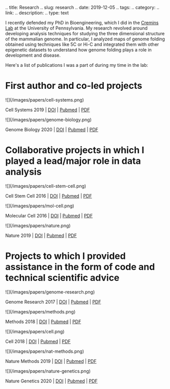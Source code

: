 .. title: Research
.. slug: research
.. date: 2019-12-05
.. tags: 
.. category: 
.. link: 
.. description: 
.. type: text

I recently defended my PhD in Bioengineering, which I did in the [Cremins Lab](http://creminslab.com/)
at the University of Pennsylvania. My research revolved around developing
analysis techniques for studying the three dimensional structure of the
mammalian genome. In particular, I analyzed maps of genome folding obtained
using techniques like 5C or Hi-C and integrated them with other epigenetic
datasets to understand how genome folding plays a role in development and
disease.

Here's a list of publications I was a part of during my time in the lab:

First author and co-led projects
================================
<div class="container-fluid"><div class="row"><div class="col-md-6 col-xs-12">
![](/images/papers/cell-systems.png)

Cell Systems 2019 |
[DOI](https://doi.org/10.1016/j.cels.2019.02.006) |
[Pubmed](https://pubmed.ncbi.nlm.nih.gov/30904376) |
[PDF](/papers/gilgenast-cell-systems-systematic-looping.pdf)
</div>
<div class="col-md-6 col-xs-12">
![](/images/papers/genome-biology.png)

Genome Biology 2020 |
[DOI](https://doi.org/10.1186/s13059-020-02061-9) |
[Pubmed](https://pubmed.ncbi.nlm.nih.gov/32859248) |
[PDF](/papers/fernandez-genome-biology-3defdr.pdf)
</div></div></div>

Collaborative projects in which I played a lead/major role in data analysis
===========================================================================
<div class="container-fluid"><div class="row"><div class="col-md-6 col-xs-12">
![](/images/papers/cell-stem-cell.png)

Cell Stem Cell 2016 |
[DOI](http://dx.doi.org/10.1016/j.stem.2016.04.004) |
[Pubmed](https://pubmed.ncbi.nlm.nih.gov/27152443) |
[PDF](/papers/beagan-cell-stem-cell-incomplete-reprogramming.pdf)
</div>
<div class="col-md-6 col-xs-12">
![](/images/papers/mol-cell.png)

Molecular Cell 2016 |
[DOI](http://dx.doi.org/10.1016/j.molcel.2017.02.027) |
[Pubmed](https://pubmed.ncbi.nlm.nih.gov/28388437) |
[PDF](/papers/hsu-mol-cell-brd2-ctcf.pdf)
</div>
<div class="col-md-6 col-xs-12">
![](/images/papers/nature.png)

Nature 2019 |
[DOI](https://doi.org/10.1038/s41586-019-1778-y) |
[Pubmed](https://pubmed.ncbi.nlm.nih.gov/31776509) |
[PDF](/papers/zhang-nature-mitosis.pdf)
</div></div></div>

Projects to which I provided assistance in the form of code and technical scientific advice
===========================================================================================
<div class="container-fluid"><div class="row"><div class="col-md-6 col-xs-12">
![](/images/papers/genome-research.png)

Genome Research 2017 |
[DOI](https://doi.org/10.1101/gr.215160.116) |
[Pubmed](https://pubmed.ncbi.nlm.nih.gov/28536180) |
[PDF](/papers/beagan-genome-research-yy1.pdf)
</div>
<div class="col-md-6 col-xs-12">
![](/images/papers/methods.png)

Methods 2018 |
[DOI](https://doi.org/10.1016/j.ymeth.2018.05.005) |
[Pubmed](https://pubmed.ncbi.nlm.nih.gov/29772275) |
[PDF](/papers/kim-methods-5c-id.pdf)
</div>
<div class="col-md-6 col-xs-12">
![](/images/papers/cell.png)

Cell 2018 |
[DOI](https://doi.org/10.1016/j.cell.2018.08.005) |
[Pubmed](https://pubmed.ncbi.nlm.nih.gov/30173918) |
[PDF](/papers/sun-cell-tnr.pdf)
</div>
<div class="col-md-6 col-xs-12">
![](/images/papers/nat-methods.png)

Nature Methods 2019 |
[DOI](https://doi.org/10.1038/s41592-019-0436-5) |
[Pubmed](https://pubmed.ncbi.nlm.nih.gov/31235883) |
[PDF](/papers/kim-nat-methods-ladl.pdf)
</div>
<div class="col-md-6 col-xs-12">
![](/images/papers/nature-genetics.png)

Nature Genetics 2020 |
[DOI](https://doi.org/10.1038/s41588-020-0680-8) |
[Pubmed](https://pubmed.ncbi.nlm.nih.gov/32868908) |
[PDF](/papers/nature-genetics.png)
</div></div></div>
